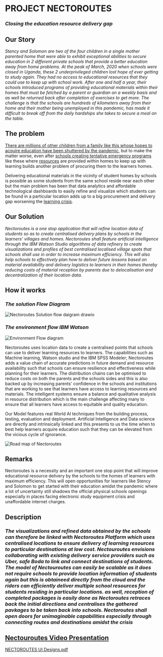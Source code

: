 # **PROJECT NECTOROUTES**
### ***Closing the education resource delivery gap***
## **Our Story**
*Stency and Solomon are two of the four children in a single mother parented home that were able to exhibit exceptional abilities to secure education in 2 different private schools that provide a better education away from home problems. At the peak of March, 2020 when schools were closed in Uganda, these 2 underprivileged children lost hope of ever getting to study again. 
They had no access to educational resources that they could use to keep up with school work. After one and half a year, their schools introduced programs of providing educational materials within their homes that must be fetched by a parent or guardian on a weekly basis and as well be returned back after completion of exercises to get more. The challenge is that the schools are hundreds of kilometers away from their home and their mother being unemployed in this pandemic, has made it difficult to break off from the daily hardships she takes to secure a meal on the table.*

## **The problem**
[There are millions of other children from a family like this whose hopes to acquire education have been shuttered by the pandemic](https://www.worldbank.org/en/news/immersive-story/2021/01/22/urgent-effective-action-required-to-quell-the-impact-of-covid-19-on-education-worldwide), but to make the matter worse, even after [schools creating tentative emergency programs](https://blogs.worldbank.org/education/what-pisa-development-results-tell-us-about-education-access-and-learning-levels) like these where [resources](https://twitter.com/i/status/1323847691583938560) are provided within homes to keep up with learning builds another problem of procuring them to the learners homes. 

Delivering educational materials in the vicinity of student homes by schools is possible as some students from the same school reside near each other but the main problem has been that data analytics and affordable technological dashboards to easily refine and visualize which students can be found in a particular location adds up to a big procurement and delivery gap worsening the [learning crisis](https://www.worldbank.org/en/publication/wdr2018).

## **Our Solution**
*Nectoroutes is a one stop application that will refine location data of students so as to create centralised delivery plans by schools in the learners' villages and homes. Nectoroutes shall feature artificial intelligence through the IBM Watson Studio algorithms of data refinery to create visualizations and profiles of best centralised localised village spots that schools shall use in order to increase maximum efficiency. This will also help schools to effectively plan how to deliver future lessons based on material availability and delivery logistics to learners in their homes thereby reducing costs of material reception by parents due to delocalisation and decentralization of their location data.* 

## **How it works**
### ***The solution Flow Diagram***
![Nectoroutes Solution flow daigram drawio](https://user-images.githubusercontent.com/94690591/142727187-bbec15a4-b6c3-4534-86fd-3b7838e17e88.png)
### ***The environment flow IBM Watson***
![Environment Flow diagram](https://user-images.githubusercontent.com/94690591/142727285-d6e6117e-2174-4ceb-a6bf-1b858a1bfc7c.png)

Nectoroutes uses location data to create a centralised points that schools can use to deliver learning resources to learners.
The capabilities such as Machine learning, Watson studio and the IBM SPSS Modeler; Nectoroutes adds a value chain of accurate predictions in future demand and resource availability such that schools can ensure resilience and effectiveness while planning for their learners.
The distribution chains can be optimised to reduce costs on both the parents and the schools sides and this is also backed up by increasing parents' confidence in the schools and institutions that are working to see that learners have access to learning resources and materials.
The intelligent systems ensure a balance and qualitative analysis in resource distribution which is the main challenge affecting many to ensure that all learners have access to equitable and quality education.

Our Model features real World AI techniques from the building process, testing, evaluation and deployment. Artificial Intelligence and Data science are directly and intrinsically linked and this presents to us the time when to best help learners acquire education such that they can be elevated from the vicious cycle of ignorance.

![Road map of Nectoroutes](https://user-images.githubusercontent.com/94690591/142727419-9115e9db-ef5a-4c97-bd6a-5a580e552fda.png)

## **Remarks**
Nectoroutes is a necessity and an important one stop point that will improve educational resource delivery by the schools to the homes of learners  with maximum efficiency. This will open opportunities for learners like Stency and Solomon to get started with their education amidst the pandemic where a lot of uncertainty still shadows the official physical schools openings especially in places facing electronic study equipment crisis and unaffordable internet charges.

## **Description**
### *The visualizations and refined data obtained by the schools can therefore be linked with Nectoroutes Platform which uses centralised locations to ensure delivery of learning resources to particular destinations at low cost. Nectouroutes envisions collaborating with existing delivery service providers such as Uber, safe Boda to link and connect destinations of students. The model of Nectouroutes can easily be scalable as it does not require schools to provide location information of students again but this is obtaineed directly from the cloud and the riders can efficiently deliver multiple school resources for students residing in particular locations. as well, reception of completed packages is easily done as Nectoroutes retraces back the initial directions and centralises the gathered pavkages to be taken back into schools. Nectoroutes shall open doors for unimaginable capabilities especially through connecting routes and destinations amidst the crisis*

## [Nectouroutes Video Presentation](https://youtu.be/-s1E9G7-IXk)



[NECTOROUTES UI Designs.pdf](https://github.com/NECTOROUTES/NECTOROUTES/files/7575043/NECTOROUTES.DELIVERY.pdf)

